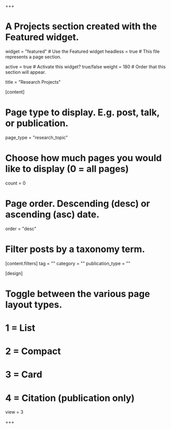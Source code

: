 +++
# A Projects section created with the Featured widget.
widget = "featured"  # Use the Featured widget
headless = true  # This file represents a page section.

active = true  # Activate this widget? true/false
weight = 180  # Order that this section will appear.

title = "Research Projects"

[content]
  # Page type to display. E.g. post, talk, or publication.
  page_type = "research_topic"
  
  # Choose how much pages you would like to display (0 = all pages)
  count = 0

  # Page order. Descending (desc) or ascending (asc) date.
  order = "desc"

  # Filter posts by a taxonomy term.
  [content.filters]
    tag = ""
    category = ""
    publication_type = ""
  
[design]
  # Toggle between the various page layout types.
  #   1 = List
  #   2 = Compact
  #   3 = Card
  #   4 = Citation (publication only)
  view = 3

+++
